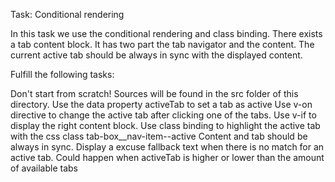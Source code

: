 Task: Conditional rendering

In this task we use the conditional rendering and class binding. There exists a tab content block. It has two part the tab navigator and the content. The current active tab should be always in sync with the displayed content.

Fulfill the following tasks:

Don't start from scratch! Sources will be found in the src folder of this directory.
Use the data property activeTab to set a tab as active
Use v-on directive to change the active tab after clicking one of the tabs.
Use v-if to display the right content block.
Use class binding to highlight the active tab with the css class tab-box\_\_nav-item--active
Content and tab should be always in sync.
Display a excuse fallback text when there is no match for an active tab.
Could happen when activeTab is higher or lower than the amount of available tabs
